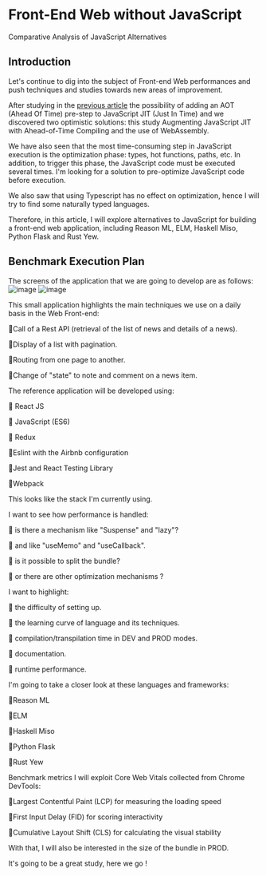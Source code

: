 # Front-End Web without JavaScript
Comparative Analysis of JavaScript Alternatives

## Introduction
Let's continue to dig into the subject of Front-end Web performances and push techniques and studies towards new areas of improvement.

After studying in the [previous article](https://itnext.io/is-it-possible-to-improve-javascript-jit-with-an-aot-pre-step-8e25ecb3590f) the possibility of adding an AOT (Ahead Of Time) pre-step to JavaScript JIT (Just In Time) and we discovered two optimistic solutions: this study Augmenting JavaScript JIT with Ahead-of-Time Compiling and the use of WebAssembly.

We have also seen that the most time-consuming step in JavaScript execution is the optimization phase: types, hot functions, paths, etc. In addition, to trigger this phase, the JavaScript code must be executed several times. I'm looking for a solution to pre-optimize JavaScript code before execution. 

We also saw that using Typescript has no effect on optimization, hence I will try to find some naturally typed languages.

Therefore, in this article, I will explore alternatives to JavaScript for building a front-end web application, including Reason ML, ELM, Haskell Miso, Python Flask and Rust Yew.

## Benchmark Execution Plan
The screens of the application that we are going to develop are as follows:
![image](https://github.com/helabenkhalfallah/frontend-web-benchmarks/assets/1331451/6cbda295-1cfa-43c0-a2a6-1c52e40f0fe0)
![image](https://github.com/helabenkhalfallah/frontend-web-benchmarks/assets/1331451/7d366cc5-ad13-4f67-9a6c-0b48a5d3ce92)

This small application highlights the main techniques we use on a daily basis in the Web Front-end:

🔸Call of a Rest API (retrieval of the list of news and details of a news).

🔸Display of a list with pagination.

🔸Routing from one page to another.

🔸Change of "state" to note and comment on a news item.

The reference application will be developed using:

🔸 React JS

🔸 JavaScript (ES6)

🔸 Redux

🔸Eslint with the Airbnb configuration

🔸Jest and React Testing Library

🔸Webpack

This looks like the stack I'm currently using.

I want to see how performance is handled:

🔸 is there a mechanism like "Suspense" and "lazy"?

🔸 and like "useMemo" and "useCallback".

🔸 is it possible to split the bundle?

🔸 or there are other optimization mechanisms ?

I want to highlight:

🔸 the difficulty of setting up.

🔸 the learning curve of language and its techniques.

🔸 compilation/transpilation time in DEV and PROD modes.

🔸 documentation.

🔸 runtime performance.

I'm going to take a closer look at these languages and frameworks:

🔸Reason ML

🔸ELM

🔸Haskell Miso

🔸Python Flask

🔸Rust Yew

Benchmark metrics
I will exploit Core Web Vitals collected from Chrome DevTools:

🔹Largest Contentful Paint (LCP) for measuring the loading speed

🔹First Input Delay (FID) for scoring interactivity

🔹Cumulative Layout Shift (CLS) for calculating the visual stability

With that, I will also be interested in the size of the bundle in PROD.

It's going to be a great study, here we go !
